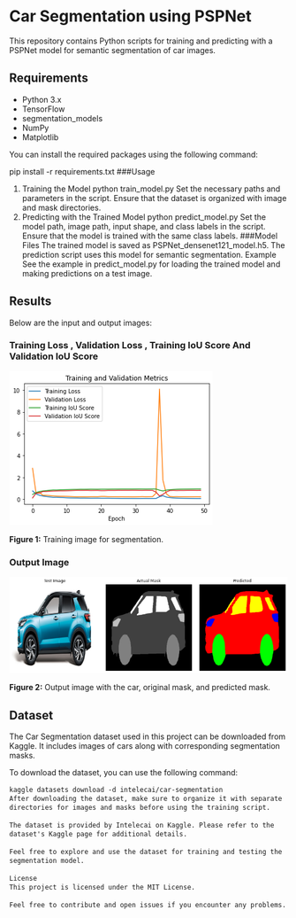 # Car Segmentation using PSPNet

This repository contains Python scripts for training and predicting with a PSPNet model for semantic segmentation of car images.

## Requirements

- Python 3.x
- TensorFlow
- segmentation_models
- NumPy
- Matplotlib

You can install the required packages using the following command:


pip install -r requirements.txt
###Usage
1. Training the Model
python train_model.py
Set the necessary paths and parameters in the script.
Ensure that the dataset is organized with image and mask directories.
2. Predicting with the Trained Model
python predict_model.py
Set the model path, image path, input shape, and class labels in the script.
Ensure that the model is trained with the same class labels.
###Model Files
The trained model is saved as PSPNet_densenet121_model.h5.
The prediction script uses this model for semantic segmentation.
Example
See the example in predict_model.py for loading the trained model and making predictions on a test image.
## Results

Below are the input and output images:

### Training Loss , Validation Loss , Training IoU Score And Validation IoU Score

![Training Image](images/training_loss.png)

**Figure 1:** Training image for segmentation.

### Output Image

![Output Image](images/prediction_mask.png)

**Figure 2:** Output image with the car, original mask, and predicted mask.

## Dataset

The Car Segmentation dataset used in this project can be downloaded from Kaggle. It includes images of cars along with corresponding segmentation masks.

To download the dataset, you can use the following command:

```
kaggle datasets download -d intelecai/car-segmentation
After downloading the dataset, make sure to organize it with separate directories for images and masks before using the training script.

The dataset is provided by Intelecai on Kaggle. Please refer to the dataset's Kaggle page for additional details.

Feel free to explore and use the dataset for training and testing the segmentation model.

License
This project is licensed under the MIT License.

Feel free to contribute and open issues if you encounter any problems.
